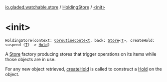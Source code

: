 [io.gladed.watchable.store](../index.md) / [HoldingStore](index.md) / [&lt;init&gt;](./-init-.md)

# &lt;init&gt;

`HoldingStore(context: `[`CoroutineContext`](https://kotlinlang.org/api/latest/jvm/stdlib/kotlin.coroutines/-coroutine-context/index.html)`, back: `[`Store`](../-store/index.md)`<`[`T`](index.md#T)`>, createHold: suspend (`[`T`](index.md#T)`) -> `[`Hold`](../-hold/index.md)`)`

A [Store](../-store/index.md) factory producing stores that trigger operations on its items while those objects are in use.

For any new object retrieved, [createHold](#) is called to construct a [Hold](../-hold/index.md) on the object.

